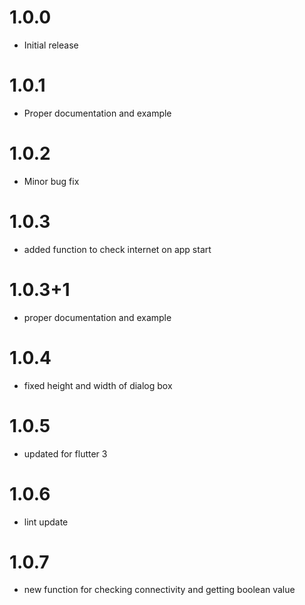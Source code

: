 # 1.0.0

* Initial release

# 1.0.1

* Proper documentation and example

# 1.0.2

* Minor bug fix

# 1.0.3

* added function to check internet on app start

# 1.0.3+1

* proper documentation and example

# 1.0.4

* fixed height and width of dialog box

# 1.0.5

* updated for flutter 3

# 1.0.6

* lint update

# 1.0.7

* new function for checking connectivity and getting boolean value